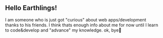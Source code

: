 ## Hello Earthlings! 
I am someone who is just got "curious" about web apps/development thanks to his friends.
I think thats enough info about me for now until I learn to code&develop and "advance" my knowledge.
ok, bye👋


<!--
**nobovich/nobovich** is a ✨ _special_ ✨ repository because its `README.md` (this file) appears on your GitHub profile.

Here are some ideas to get you started:

- 🔭 I’m currently working on ...
- 🌱 I’m currently learning ...
- 👯 I’m looking to collaborate on ...
- 🤔 I’m looking for help with ...
- 💬 Ask me about ...
- 📫 How to reach me: ...
- 😄 Pronouns: ...
- ⚡ Fun fact: ...
-->
